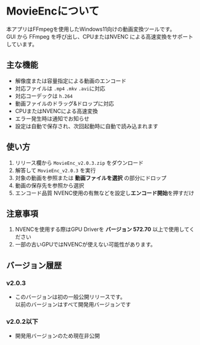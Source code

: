 <h1>MovieEncについて</h1>
本アプリはFFmpegを使用したWindows11向けの動画変換ツールです。<br>
GUI から FFmpeg を呼び出し、CPUまたはNVENC による高速変換をサポートしています。

## 主な機能
- 解像度または容量指定による動画のエンコード
- 対応ファイルは  ```.mp4```  ```.mkv```  ```.avi```に対応
- 対応コーデックは ```h.264```
- 動画ファイルのドラッグ&ドロップに対応
- CPUまたはNVENCによる高速変換
- エラー発生時は通知でお知らせ
- 設定は自動で保存され、次回起動時に自動で読み込まれます

## 使い方
1. リリース欄から ```MovieEnc_v2.0.3.zip``` をダウンロード
2. 解答して ```MovieEnc_v2.0.3``` を実行
3. 対象の動画を参照または **動画ファイルを選択** の部分にドロップ
4. 動画の保存先を参照から選択
5. エンコード品質 NVENC使用の有無などを設定し**エンコード開始**を押すだけ

## 注意事項
1. NVENCを使用する際はGPU Driverを **バージョン 572.70** 以上で使用してください
2. 一部の古いGPUではNVENCが使えない可能性があります。

## バージョン履歴

### v2.0.3
- このバージョンは初の一般公開リリースです。<br>
以前のバージョンはすべて開発用バージョンです
### v2.0.2以下
- 開発用バージョンのため現在非公開
  
